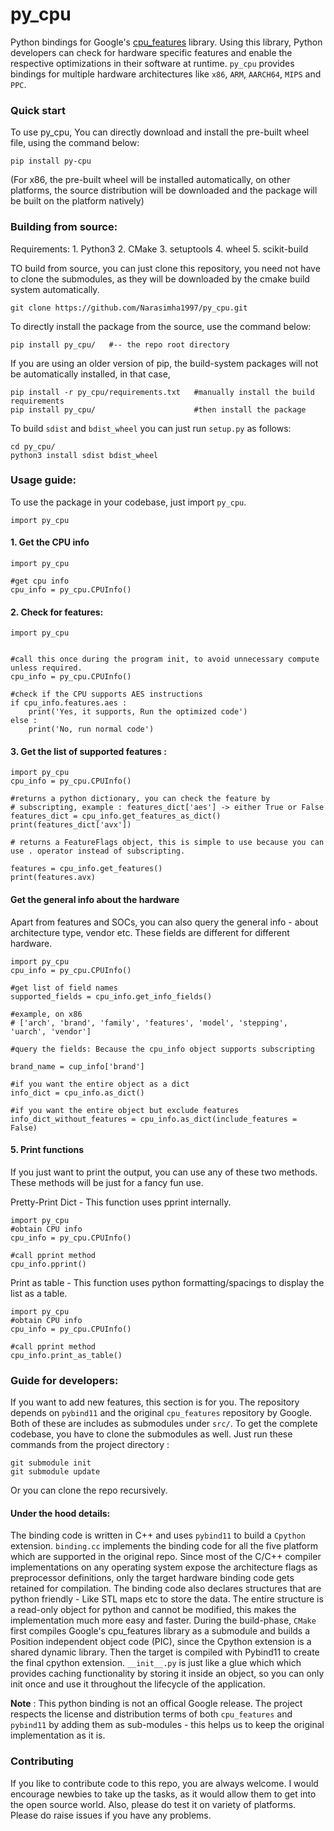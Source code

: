 # py_cpu
Python bindings for Google's [cpu_features](https://github.com/google/cpu_features) library. Using this library, Python developers can check for hardware specific features and enable the respective optimizations in their software at runtime. `py_cpu` provides bindings for multiple hardware architectures like `x86`, `ARM`, `AARCH64`, `MIPS` and `PPC`. 

### Quick start
To use py_cpu, You can directly download and install the pre-built wheel file, using the command below:
```
pip install py-cpu
```

(For x86, the pre-built wheel will be installed automatically, on other platforms, the source distribution will be downloaded and the package will be built on the platform natively)

### Building from source:

Requirements:
    1. Python3
    2. CMake
    3. setuptools
    4. wheel
    5. scikit-build

TO build from source, you can just clone this repository, you need not have to clone the submodules, as they will be downloaded by the cmake build system automatically.
```
git clone https://github.com/Narasimha1997/py_cpu.git
```

To directly install the package from the source, use the command below:
```
pip install py_cpu/   #-- the repo root directory
```

If you are using an older version of pip, the build-system packages will not be automatically installed, in that case,
```
pip install -r py_cpu/requirements.txt   #manually install the build requirements
pip install py_cpu/                      #then install the package
```

To build `sdist` and `bdist_wheel` you can just run `setup.py` as follows:
```
cd py_cpu/
python3 install sdist bdist_wheel
```

### Usage guide:
To use the package in your codebase, just import `py_cpu`.

```
import py_cpu
```

#### 1. Get the CPU info
```python3
import py_cpu

#get cpu info
cpu_info = py_cpu.CPUInfo()
```

#### 2. Check for features:
```python3
import py_cpu


#call this once during the program init, to avoid unnecessary compute unless required.
cpu_info = py_cpu.CPUInfo()

#check if the CPU supports AES instructions
if cpu_info.features.aes :
    print('Yes, it supports, Run the optimized code')
else :
    print('No, run normal code')

```

#### 3. Get the list of supported features :
```python3
import py_cpu
cpu_info = py_cpu.CPUInfo()

#returns a python dictionary, you can check the feature by
# subscripting, example : features_dict['aes'] -> either True or False
features_dict = cpu_info.get_features_as_dict()
print(features_dict['avx'])

# returns a FeatureFlags object, this is simple to use because you can use . operator instead of subscripting.

features = cpu_info.get_features()
print(features.avx)
```

#### Get the general info about the hardware
Apart from features and SOCs, you can also query the general info - about architecture type, vendor etc.
These fields are different for different hardware. 

```python3
import py_cpu
cpu_info = py_cpu.CPUInfo()

#get list of field names
supported_fields = cpu_info.get_info_fields()

#example, on x86
# ['arch', 'brand', 'family', 'features', 'model', 'stepping', 'uarch', 'vendor']

#query the fields: Because the cpu_info object supports subscripting

brand_name = cup_info['brand']

#if you want the entire object as a dict
info_dict = cpu_info.as_dict()

#if you want the entire object but exclude features
info_dict_without_features = cpu_info.as_dict(include_features = False)

```

#### 5. Print functions
If you just want to print the output, you can use any of these two methods.
These methods will be just for a fancy fun use.

Pretty-Print Dict - This function uses pprint internally.
```python3
import py_cpu
#obtain CPU info
cpu_info = py_cpu.CPUInfo()

#call pprint method
cpu_info.pprint()
```

Print as table - This function uses python formatting/spacings to display the list as a table.
```python3
import py_cpu
#obtain CPU info
cpu_info = py_cpu.CPUInfo()

#call pprint method
cpu_info.print_as_table()
```

### Guide for developers:
If you want to add new features, this section is for you.
The repository depends on `pybind11` and the original `cpu_features` repository by Google. Both of these are includes as submodules under `src/`.  To get the complete codebase, you have to clone the submodules as well. Just run these commands from the project directory :

```
git submodule init 
git submodule update
```
Or you can clone the repo recursively.

#### Under the hood details:
The binding code is written in C++ and uses `pybind11` to build a `Cpython` extension. `binding.cc` implements the binding code for all the five platform which are supported in the original repo. Since most of the C/C++ compiler implementations on any operating system expose the architecture flags as preprocessor definitions, only the target hardware binding code gets retained for compilation. The binding code also declares structures that are python friendly - Like STL maps etc to store the data. 
The entire structure is a read-only object for python and cannot be modified, this makes the implementation much more easy and faster. During the build-phase, `CMake` first compiles Google's cpu_features library as a submodule and builds a Position independent object code (PIC), since the Cpython extension is a shared dynamic library. Then the target is compiled with Pybind11 to create the final cpython extension. `__init__.py` is just like a glue which which provides caching functionality by storing it inside an object, so you can only init once and use it throughout the lifecycle of the application.

**Note** : This python binding is not an offical Google release. The project respects the license and distribution terms of both `cpu_features` and `pybind11` by adding them as sub-modules - this helps us to keep the original implementation as it is.

### Contributing
If you like to contribute code to this repo, you are always welcome. 
I would encourage newbies to take up the tasks, as it would allow them to get into the open source world.
Also, please do test it on variety of platforms. Please do raise issues if you have any problems.
